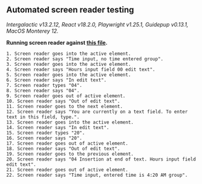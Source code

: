 ## Automated screen reader testing

_Intergalactic v13.2.12, React v18.2.0, Playwright v1.25.1,
Guidepup v0.13.1, MacOS Monterey 12._

**Running screen reader against [this file](https://github.com/semrush/intergalactic/blob/master/website/docs/components/time-picker/examples/expanded.jsx).**

```
1. Screen reader goes into the active element.
2. Screen reader says "Time input, no time entered group".
3. Screen reader goes into the active element.
4. Screen reader says "Hours input field 00 edit text".
5. Screen reader goes into the active element.
6. Screen reader says "In edit text".
7. Screen reader types "04".
8. Screen reader says "04".
9. Screen reader goes out of active element.
10. Screen reader says "Out of edit text".
11. Screen reader goes to the next element.
12. Screen reader says "You are currently on a text field. To enter text in this field, type.".
13. Screen reader goes into the active element.
14. Screen reader says "In edit text".
15. Screen reader types "20".
16. Screen reader says "20".
17. Screen reader goes out of active element.
18. Screen reader says "Out of edit text".
19. Screen reader goes to the previous element.
20. Screen reader says "04 Insertion at end of text. Hours input field edit text".
21. Screen reader goes out of active element.
22. Screen reader says "Time input, entered time is 4:20 AM group".
```
